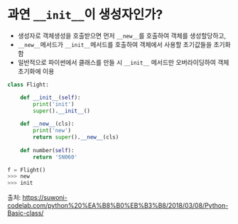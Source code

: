 # 과연 `__init__`이 생성자인가?
- 생성자로 객체생성을 호출받으면 먼저 `__new__`를 호출하여 객체를 생성할당하고,
- `__new__`메서드가 `__init__`메서드를 호출하여 객체에서 사용할 초기값들을 초기화함
- 일반적으로 파이썬에서 클래스를 만들 시 `__init__` 메서드만 오버라이딩하여 객체초기화에 이용
```python
class Flight:

    def __init__(self):
        print('init')
        super().__init__()
        
    def __new__(cls):
        print('new')
        return super().__new__(cls)
        
    def number(self):
        return 'SN060'

f = Flight()
>>> new
>>> init
```

출처: https://suwoni-codelab.com/python%20%EA%B8%B0%EB%B3%B8/2018/03/08/Python-Basic-class/
